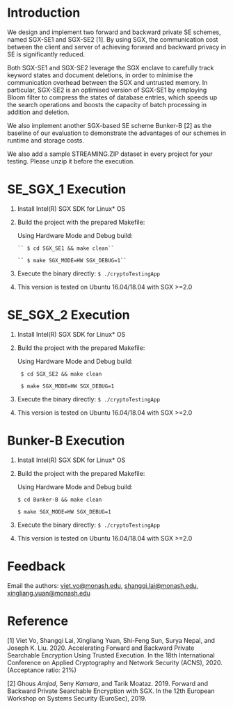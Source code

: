 # Introduction

We design and implement two forward and backward private SE schemes, named SGX-SE1 and SGX-SE2 [1]. By using SGX, the  communication cost between the client and server of achieving forward and backward privacy in SE is significantly reduced. 

Both SGX-SE1 and SGX-SE2 leverage the SGX enclave to carefully track keyword states and document deletions, in order to minimise the communication overhead between the SGX and untrusted memory. In particular, SGX-SE2 is an optimised version of SGX-SE1 by employing Bloom filter to compress the states of database entries, which speeds up the search operations and  boosts the capacity of batch processing in addition and deletion. 

We also implement another SGX-based SE scheme Bunker-B [2] as the baseline of our evaluation to demonstrate the advantages of our schemes in runtime and storage costs.

We also add a sample STREAMING.ZIP dataset in every project for your testing.
Please unzip it before the execution.

# SE_SGX_1 Execution

1. Install Intel(R) SGX SDK for Linux* OS
2. Build the project with the prepared Makefile:

   Using Hardware Mode and Debug build:
   
       `` $ cd SGX_SE1 && make clean``
       
       `` $ make SGX_MODE=HW SGX_DEBUG=1``

3. Execute the binary directly:
  `
    $ ./cryptoTestingApp
  `

4. This version is tested on Ubuntu 16.04/18.04 with SGX >=2.0

# SE_SGX_2 Execution

1. Install Intel(R) SGX SDK for Linux* OS
2. Build the project with the prepared Makefile:

   Using Hardware Mode and Debug build:
   
      `` $ cd SGX_SE2 && make clean``
      
      `` $ make SGX_MODE=HW SGX_DEBUG=1``

3. Execute the binary directly:
  `
    $ ./cryptoTestingApp
  `

4. This version is tested on Ubuntu 16.04/18.04 with SGX >=2.0

# Bunker-B Execution

1. Install Intel(R) SGX SDK for Linux* OS

2. Build the project with the prepared Makefile:

   Using Hardware Mode and Debug build:
   
      ``$ cd Bunker-B && make clean``
      
      ``$ make SGX_MODE=HW SGX_DEBUG=1``

3. Execute the binary directly:
   `
     $ ./cryptoTestingApp
   `

4. This version is tested on Ubuntu 16.04/18.04 with SGX >=2.0


# Feedback
Email the authors: viet.vo@monash.edu, shangqi.lai@monash.edu, xingliang.yuan@monash.edu

# Reference
[1] Viet Vo, Shangqi Lai, Xingliang Yuan, Shi-Feng Sun, Surya Nepal, and Joseph K. Liu. 2020. Accelerating Forward and Backward Private Searchable Encryption Using Trusted Execution. In the 18th International Conference on Applied Cryptography and Network Security (ACNS), 2020. (Acceptance ratio: 21%)

[2] Ghous *Amjad*, Seny *Kamara*, and Tarik Moataz. 2019. Forward and Backward Private Searchable Encryption with SGX. In the 12th European Workshop on Systems Security (EuroSec), 2019.

